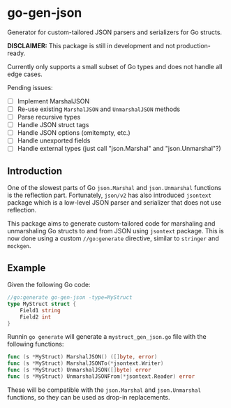 # go-gen-json

Generator for custom-tailored JSON parsers and serializers for Go structs.

**DISCLAIMER:** This package is still in development and not production-ready.

Currently only supports a small subset of Go types and does not handle
all edge cases.

Pending issues:
- [ ] Implement MarshalJSON
- [ ] Re-use existing `MarshalJSON` and `UnmarshalJSON` methods
- [ ] Parse recursive types
- [ ] Handle JSON struct tags
- [ ] Handle JSON options (omitempty, etc.)
- [ ] Handle unexported fields
- [ ] Handle external types (just call "json.Marshal" and "json.Unmarshal"?)

## Introduction

One of the slowest parts of Go `json.Marshal` and `json.Unmarshal` functions
is the reflection part. Fortunately, `json/v2` has also introduced `jsontext`
package which is a low-level JSON parser and serializer that does not use
reflection.

This package aims to generate custom-tailored code for marshaling and
unmarshaling Go structs to and from JSON using `jsontext` package.
This is now done using a custom `//go:generate` directive, similar to
`stringer` and `mockgen`.

## Example

Given the following Go code:

```go
//go:generate go-gen-json -type=MyStruct
type MyStruct struct {
    Field1 string
    Field2 int
}
```

Runnin `go generate` will generate a `mystruct_gen_json.go` file with the
following functions:

```go
func (s *MyStruct) MarshalJSON() ([]byte, error)
func (s *MyStruct) MarshalJSONTo(*jsontext.Writer)
func (s *MyStruct) UnmarshalJSON([]byte) error
func (s *MyStruct) UnmarshalJSONFrom(*jsontext.Reader) error
```

These will be compatible with the `json.Marshal` and `json.Unmarshal`
functions, so they can be used as drop-in replacements.
